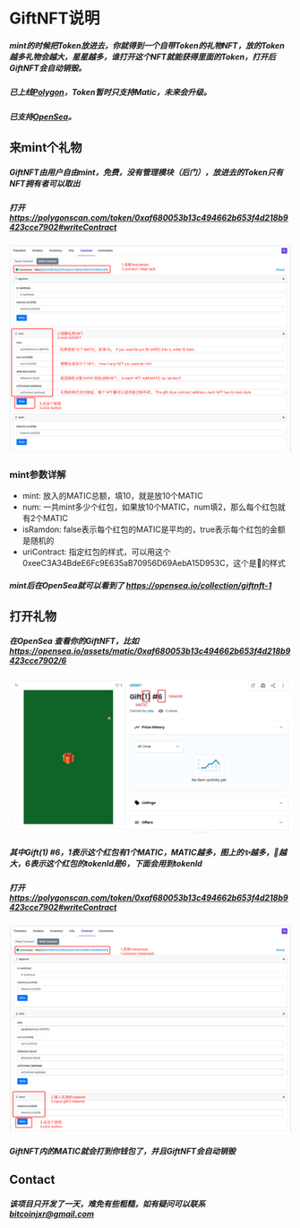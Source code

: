 # GiftNFT说明

##### mint的时候把Token放进去，你就得到一个自带Token的礼物NFT，放的Token越多礼物会越大，星星越多，谁打开这个NFT就能获得里面的Token，打开后GiftNFT会自动销毁。
##### 已上线[Polygon](https://polygonscan.com/token/0xaf680053b13c494662b653f4d218b9423cce7902#readContract)，Token暂时只支持Matic，未来会升级。
##### 已支持[OpenSea](https://opensea.io/collection/giftnft-1)。

## 来mint个礼物
##### GiftNFT由用户自由mint，免费，没有管理模块（后门），放进去的Token只有NFT拥有者可以取出
##### 打开 https://polygonscan.com/token/0xaf680053b13c494662b653f4d218b9423cce7902#writeContract

<img src="./doc/WX20211224-191053.png">

### mint参数详解
- mint: 放入的MATIC总额，填10，就是放10个MATIC
- num: 一共mint多少个红包，如果放10个MATIC，num填2，那么每个红包就有2个MATIC
- isRamdon: false表示每个红包的MATIC是平均的，true表示每个红包的金额是随机的
- uriContract: 指定红包的样式，可以用这个0xeeC3A34BdeE6Fc9E635aB70956D69AebA15D953C，这个是🎁的样式
##### mint后在OpenSea就可以看到了 https://opensea.io/collection/giftnft-1

## 打开礼物
##### 在OpenSea 查看你的GiftNFT，比如 https://opensea.io/assets/matic/0xaf680053b13c494662b653f4d218b9423cce7902/6

<img src="./doc/1640350200938.jpg">

##### 其中Gift(1) #6，1表示这个红包有1个MATIC，MATIC越多，图上的✨越多，🎁越大，6表示这个红包的tokenId是6，下面会用到tokenId
##### 打开 https://polygonscan.com/token/0xaf680053b13c494662b653f4d218b9423cce7902#writeContract

<img src="./doc/WX20211224-210346.png">

##### GiftNFT内的MATIC就会打到你钱包了，并且GiftNFT会自动销毁

## Contact
##### 该项目只开发了一天，难免有些粗糙，如有疑问可以联系 bitcoinjxr@gmail.com